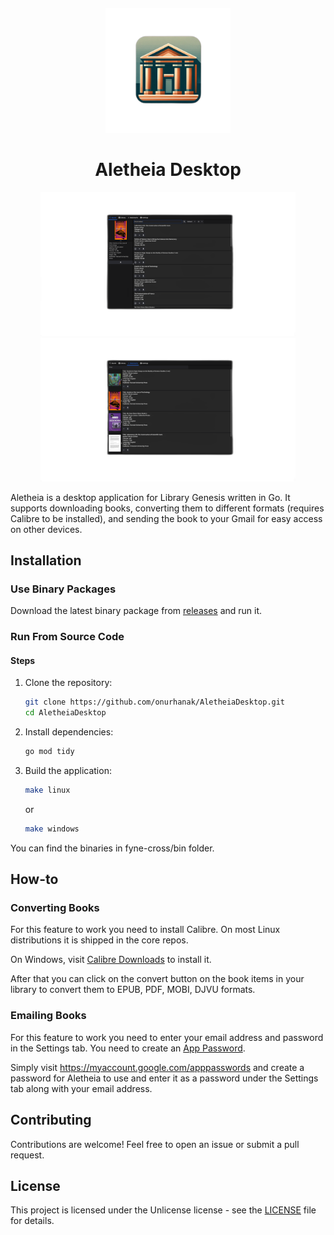 

<sub>
<p align='center'><img  src="Icon.png" height="200" width="auto"></p>
</sub>
<h1 align="center">Aletheia Desktop</h1>

<p align='center'><img  src="assets/screenshot1.png" height="230" width="auto" /><img  src="assets/screenshot2.png" height="230" width="auto" /></p>


Aletheia is a desktop application for Library Genesis written in Go. It supports downloading books, converting them to different 
formats (requires Calibre to be installed), and sending the book to your Gmail for easy access on other devices.

## Installation

### Use Binary Packages

Download the latest binary package from [releases](https://github.com/onurhanak/AletheiaDesktop/releases) and run it.

### Run From Source Code

#### Steps

1. Clone the repository:
    ```sh
    git clone https://github.com/onurhanak/AletheiaDesktop.git
    cd AletheiaDesktop
    ```

2. Install dependencies:
    ```sh
    go mod tidy
    ```

3. Build the application:
    ```sh
    make linux
    ```
   
    or
    ```sh
    make windows
   ```

You can find the binaries in fyne-cross/bin folder.

## How-to

### Converting Books

For this feature to work you need to install Calibre. On most Linux distributions it is shipped in the core repos. 

On Windows, visit [Calibre Downloads](https://calibre-ebook.com/download) to install it.

After that you can click on the convert button on the book items in your library to convert them to EPUB, PDF, MOBI, 
DJVU formats.

### Emailing Books

For this feature to work you need to enter your email address and password in the Settings tab. 
You need to create an 
[App Password](https://support.google.com/accounts/answer/185833?hl=en). 

Simply visit https://myaccount.google.com/apppasswords and create a password for Aletheia to use and enter it as a 
password under the Settings tab along with your email address.

## Contributing

Contributions are welcome! Feel free to open an issue or submit a pull request.

## License

This project is licensed under the Unlicense license - see the [LICENSE](LICENSE) file for details.
